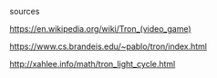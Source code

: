
sources  

https://en.wikipedia.org/wiki/Tron_(video_game)

https://www.cs.brandeis.edu/~pablo/tron/index.html

http://xahlee.info/math/tron_light_cycle.html
